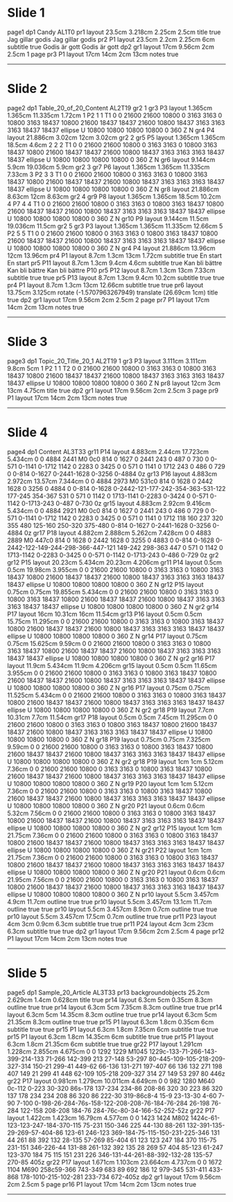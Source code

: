 # Slide 1

page1
dp1
Candy
AL1T0
pr1
layout
23.5cm
3.218cm
2.25cm
2.5cm
title
true
Jag gillar godis
Jag gillar godis
pr2
P1
layout
23.5cm
2.2cm
2.25cm
6cm
subtitle
true
Godis är gott
Godis är gott
dp2
gr1
layout
17cm
9.56cm
2cm
2.5cm
1
page
pr3
P1
layout
17cm
14cm
2cm
13cm
notes
true

---

# Slide 2

page2
dp1
Table_20_of_20_Content
AL2T19
gr2
1
gr3
P3
layout
1.365cm
1.365cm
11.335cm
1.72cm
1
P2
1
1
T1
0 0 21600 21600
10800 0 3163 3163 0 10800 3163 18437 10800 21600 18437 18437 21600 10800 18437 3163
3163 3163 18437 18437
ellipse
U 10800 10800 10800 10800 0 360 Z N
gr4
P4
layout
21.886cm
3.02cm
12cm
3.02cm
gr2
2
gr5
P5
layout
1.365cm
1.365cm
18.5cm
4.6cm
2
2
2
T1
0 0 21600 21600
10800 0 3163 3163 0 10800 3163 18437 10800 21600 18437 18437 21600 10800 18437 3163
3163 3163 18437 18437
ellipse
U 10800 10800 10800 10800 0 360 Z N
gr6
layout
9.144cm
5.9cm
19.036cm
5.9cm
gr2
3
gr7
P6
layout
1.365cm
1.365cm
11.335cm
7.33cm
3
P2
3
3
T1
0 0 21600 21600
10800 0 3163 3163 0 10800 3163 18437 10800 21600 18437 18437 21600 10800 18437 3163
3163 3163 18437 18437
ellipse
U 10800 10800 10800 10800 0 360 Z N
gr8
layout
21.886cm
8.63cm
12cm
8.63cm
gr2
4
gr9
P8
layout
1.365cm
1.365cm
18.5cm
10.2cm
4
P7
4
4
T1
0 0 21600 21600
10800 0 3163 3163 0 10800 3163 18437 10800 21600 18437 18437 21600 10800 18437 3163
3163 3163 18437 18437
ellipse
U 10800 10800 10800 10800 0 360 Z N
gr10
P9
layout
9.144cm
11.5cm
19.036cm
11.5cm
gr2
5
gr3
P3
layout
1.365cm
1.365cm
11.335cm
12.66cm
5
P2
5
5
T1
0 0 21600 21600
10800 0 3163 3163 0 10800 3163 18437 10800 21600 18437 18437 21600 10800 18437 3163
3163 3163 18437 18437
ellipse
U 10800 10800 10800 10800 0 360 Z N
gr4
P4
layout
21.886cm
13.96cm
12cm
13.96cm
pr4
P1
layout
8.7cm
1.3cm
13cm
1.72cm
subtitle
true
En start
En start
pr5
P11
layout
8.7cm
1.3cm
9.4cm
4.6cm
subtitle
true
Kan bli bättre
Kan bli bättre
Kan bli bättre
P10
pr5
P12
layout
8.7cm
1.3cm
13cm
7.33cm
subtitle
true
true
pr5
P13
layout
8.7cm
1.3cm
9.4cm
10.2cm
subtitle
true
true
pr4
P1
layout
8.7cm
1.3cm
13cm
12.66cm
subtitle
true
true
pr6
layout
13.75cm
3.125cm
rotate (-1.5707963267949) translate (26.69cm 1cm)
title
true
dp2
gr1
layout
17cm
9.56cm
2cm
2.5cm
2
page
pr7
P1
layout
17cm
14cm
2cm
13cm
notes
true

---

# Slide 3

page3
dp1
Topic_20_Title_20_1
AL2T19
1
gr3
P3
layout
3.111cm
3.111cm
9.8cm
5cm
1
P2
1
1
T2
0 0 21600 21600
10800 0 3163 3163 0 10800 3163 18437 10800 21600 18437 18437 21600 10800 18437 3163
3163 3163 18437 18437
ellipse
U 10800 10800 10800 10800 0 360 Z N
pr8
layout
12cm
3cm
13cm
4.75cm
title
true
dp2
gr1
layout
17cm
9.56cm
2cm
2.5cm
3
page
pr9
P1
layout
17cm
14cm
2cm
13cm
notes
true

---

# Slide 4

page4
dp1
Content
AL3T33
gr11
P14
layout
4.883cm
2.44cm
17.723cm
5.434cm
0 0 4884 2441
M0 0c0 814 0 1627 0 2441 243 0 487 0 730 0 0-571 0-1141 0-1712 1142 0 2283 0 3425 0 0 571 0 1141 0 1712 243 0 486 0 729 0 0-814 0-1627 0-2441-1628 0-3256 0-4884 0z
gr13
P16
layout
4.883cm
2.972cm
13.57cm
7.344cm
0 0 4884 2973
M0 531c0 814 0 1628 0 2442 1628 0 3256 0 4884 0 0-814 0-1628 0-2442-121-177-242-354-363-531-122 177-245 354-367 531 0 571 0 1142 0 1713-1141 0-2283 0-3424 0 0-571 0-1142 0-1713-243 0-487 0-730 0z
gr15
layout
4.883cm
2.92cm
9.416cm
5.434cm
0 0 4884 2921
M0 0c0 814 0 1627 0 2441 243 0 486 0 729 0 0-571 0-1141 0-1712 1142 0 2283 0 3425 0 0 571 0 1141 0 1712 118 160 237 320 355 480 125-160 250-320 375-480 0-814 0-1627 0-2441-1628 0-3256 0-4884 0z
gr17
P18
layout
4.882cm
2.888cm
5.262cm
7.428cm
0 0 4883 2889
M0 447c0 814 0 1628 0 2442 1628 0 3255 0 4883 0 0-814 0-1628 0-2442-122-149-244-298-366-447-121 149-242 298-363 447 0 571 0 1142 0 1713-1142 0-2283 0-3425 0 0-571 0-1142 0-1713-243 0-486 0-729 0z
gr2
gr12
P15
layout
20.23cm
5.434cm
20.23cm
4.206cm
gr11
P14
layout
0.5cm
0.5cm
19.98cm
3.955cm
0 0 21600 21600
10800 0 3163 3163 0 10800 3163 18437 10800 21600 18437 18437 21600 10800 18437 3163
3163 3163 18437 18437
ellipse
U 10800 10800 10800 10800 0 360 Z N
gr12
P15
layout
0.75cm
0.75cm
19.855cm
5.434cm
0 0 21600 21600
10800 0 3163 3163 0 10800 3163 18437 10800 21600 18437 18437 21600 10800 18437 3163
3163 3163 18437 18437
ellipse
U 10800 10800 10800 10800 0 360 Z N
gr2
gr14
P17
layout
16cm
10.31cm
16cm
11.54cm
gr13
P16
layout
0.5cm
0.5cm
15.75cm
11.295cm
0 0 21600 21600
10800 0 3163 3163 0 10800 3163 18437 10800 21600 18437 18437 21600 10800 18437 3163
3163 3163 18437 18437
ellipse
U 10800 10800 10800 10800 0 360 Z N
gr14
P17
layout
0.75cm
0.75cm
15.625cm
9.59cm
0 0 21600 21600
10800 0 3163 3163 0 10800 3163 18437 10800 21600 18437 18437 21600 10800 18437 3163
3163 3163 18437 18437
ellipse
U 10800 10800 10800 10800 0 360 Z N
gr2
gr16
P17
layout
11.9cm
5.434cm
11.9cm
4.206cm
gr15
layout
0.5cm
0.5cm
11.65cm
3.955cm
0 0 21600 21600
10800 0 3163 3163 0 10800 3163 18437 10800 21600 18437 18437 21600 10800 18437 3163
3163 3163 18437 18437
ellipse
U 10800 10800 10800 10800 0 360 Z N
gr16
P17
layout
0.75cm
0.75cm
11.525cm
5.434cm
0 0 21600 21600
10800 0 3163 3163 0 10800 3163 18437 10800 21600 18437 18437 21600 10800 18437 3163
3163 3163 18437 18437
ellipse
U 10800 10800 10800 10800 0 360 Z N
gr2
gr18
P19
layout
7.7cm
10.31cm
7.7cm
11.54cm
gr17
P18
layout
0.5cm
0.5cm
7.45cm
11.295cm
0 0 21600 21600
10800 0 3163 3163 0 10800 3163 18437 10800 21600 18437 18437 21600 10800 18437 3163
3163 3163 18437 18437
ellipse
U 10800 10800 10800 10800 0 360 Z N
gr18
P19
layout
0.75cm
0.75cm
7.325cm
9.59cm
0 0 21600 21600
10800 0 3163 3163 0 10800 3163 18437 10800 21600 18437 18437 21600 10800 18437 3163
3163 3163 18437 18437
ellipse
U 10800 10800 10800 10800 0 360 Z N
gr2
gr18
P19
layout
1cm
1cm
5.12cm
7.36cm
0 0 21600 21600
10800 0 3163 3163 0 10800 3163 18437 10800 21600 18437 18437 21600 10800 18437 3163
3163 3163 18437 18437
ellipse
U 10800 10800 10800 10800 0 360 Z N
gr19
P20
layout
1cm
1cm
5.12cm
7.36cm
0 0 21600 21600
10800 0 3163 3163 0 10800 3163 18437 10800 21600 18437 18437 21600 10800 18437 3163
3163 3163 18437 18437
ellipse
U 10800 10800 10800 10800 0 360 Z N
gr20
P21
layout
0.6cm
0.6cm
5.32cm
7.56cm
0 0 21600 21600
10800 0 3163 3163 0 10800 3163 18437 10800 21600 18437 18437 21600 10800 18437 3163
3163 3163 18437 18437
ellipse
U 10800 10800 10800 10800 0 360 Z N
gr2
gr12
P15
layout
1cm
1cm
21.75cm
7.36cm
0 0 21600 21600
10800 0 3163 3163 0 10800 3163 18437 10800 21600 18437 18437 21600 10800 18437 3163
3163 3163 18437 18437
ellipse
U 10800 10800 10800 10800 0 360 Z N
gr21
P22
layout
1cm
1cm
21.75cm
7.36cm
0 0 21600 21600
10800 0 3163 3163 0 10800 3163 18437 10800 21600 18437 18437 21600 10800 18437 3163
3163 3163 18437 18437
ellipse
U 10800 10800 10800 10800 0 360 Z N
gr20
P21
layout
0.6cm
0.6cm
21.95cm
7.56cm
0 0 21600 21600
10800 0 3163 3163 0 10800 3163 18437 10800 21600 18437 18437 21600 10800 18437 3163
3163 3163 18437 18437
ellipse
U 10800 10800 10800 10800 0 360 Z N
pr10
layout
5.5cm
3.457cm
4.9cm
11.7cm
outline
true
true
pr10
layout
5.5cm
3.457cm
13.1cm
11.7cm
outline
true
true
pr10
layout
5.5cm
3.457cm
8.9cm
0.7cm
outline
true
true
pr10
layout
5.5cm
3.457cm
17.5cm
0.7cm
outline
true
true
pr11
P23
layout
4cm
3cm
0.9cm
6.3cm
subtitle
true
true
pr11
P24
layout
4cm
3cm
23cm
6.3cm
subtitle
true
true
dp2
gr1
layout
17cm
9.56cm
2cm
2.5cm
4
page
pr12
P1
layout
17cm
14cm
2cm
13cm
notes
true

---

# Slide 5

page5
dp1
Sample_20_Article
AL3T33
pr13
backgroundobjects
25.2cm
2.629cm
1.4cm
0.628cm
title
true
pr14
layout
6.3cm
5cm
0.35cm
8.3cm
outline
true
true
pr14
layout
6.3cm
5cm
7.35cm
8.3cm
outline
true
true
pr14
layout
6.3cm
5cm
14.35cm
8.3cm
outline
true
true
pr14
layout
6.3cm
5cm
21.35cm
8.3cm
outline
true
true
pr15
P1
layout
6.3cm
1.8cm
0.35cm
6cm
subtitle
true
true
pr15
P1
layout
6.3cm
1.8cm
7.35cm
6cm
subtitle
true
true
pr15
P1
layout
6.3cm
1.8cm
14.35cm
6cm
subtitle
true
true
pr15
P1
layout
6.3cm
1.8cm
21.35cm
6cm
subtitle
true
true
gr22
P17
layout
1.291cm
1.228cm
2.855cm
4.675cm
0 0 1292 1229
M1045 1229c-133-71-266-143-399-214-133 71-266 142-399 213 27-148 53-297 80-445-109-105-218-209-327-314 150-21 299-41 449-62 66-136 131-271 197-407 66 136 132 271 198 407 149 21 299 41 448 62-109 105-218 209-327 314 27 149 53 297 80 446z
gr22
P17
layout
0.981cm
1.279cm
10.011cm
4.649cm
0 0 982 1280
M640 0c-112 0-223 30-320 86s-178 137-234 234-86 208-86 320 30 223 86 320 137 178 234 234 208 86 320 86 222-30 319-86c8-4 15-9 23-13-30 4-60 7-90 7-100 0-198-26-284-76s-158-122-208-208-76-184-76-284 26-198 76-284 122-158 208-208 184-76 284-76c-80-34-166-52-252-52z
gr22
P17
layout
1.422cm
1.423cm
16.79cm
4.577cm
0 0 1423 1424
M802 1424c-61-123-123-247-184-370-115 75-231 150-346 225 44-130 88-261 132-391-135-29-269-57-404-86 123-61 246-123 369-184-75-115-150-231-225-346 131 44 261 88 392 132 28-135 57-269 85-404 61 123 123 247 184 370 115-75 231-151 346-226-44 131-88 261-132 392 135 28 269 57 404 85-123 61-247 123-370 184 75 115 151 231 226 346-131-44-261-88-392-132-28 135-57 270-85 405z
gr22
P17
layout
1.671cm
1.103cm
23.664cm
4.737cm
0 0 1672 1104
M690 258c59-366 743-349 683 89 692 186 12 979-345 531-411 433-868 178-1010-215-102-281 233-734 672-405z
dp2
gr1
layout
17cm
9.56cm
2cm
2.5cm
5
page
pr16
P1
layout
17cm
14cm
2cm
13cm
notes
true

---